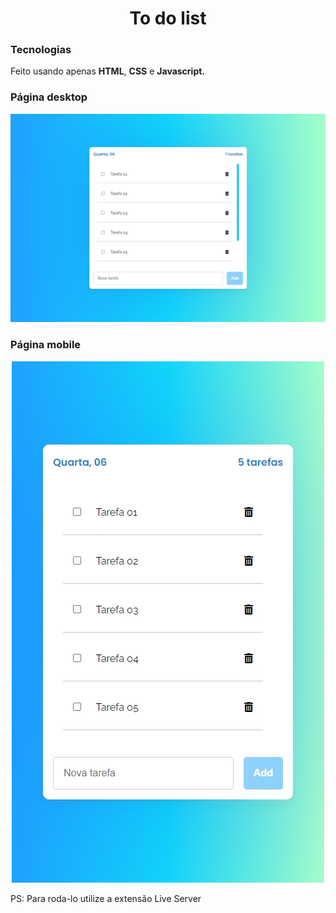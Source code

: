 <h1 align="center"> To do list </h1>

### Tecnologias 

Feito usando apenas **HTML**, **CSS** e **Javascript.** 

### Página desktop

<img src="/image/desktoplayout.jpg" alt="Desktop Layout">

### Página mobile

<p align="center">
<img src="/image/mobilelayout.jpg" alt="Mobile Layout">
</p>

PS: Para roda-lo utilize a extensão Live Server